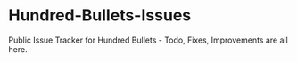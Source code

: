 # Hundred-Bullets-Issues
Public Issue Tracker for Hundred Bullets - Todo, Fixes, Improvements are all here.
